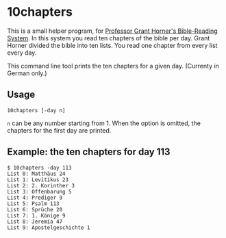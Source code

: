 # 10chapters

This is a small helper program, for [Professor Grant Horner's Bible-Reading System][system].
In this system you read ten chapters of the bible per day.
Grant Horner divided the bible into ten lists.
You read one chapter from every list every day.

[system]: http://www.sohmer.net/media/professor_grant_horners_bible_reading_system.pdf

This command line tool prints the ten chapters for a given day.
(Currenty in German only.)

## Usage

```
10chapters [-day n]
```

`n` can be any number starting from 1.
When the option is omitted, the chapters for the first day are printed.

## Example: the ten chapters for day 113

```
$ 10chapters -day 113
List 0: Matthäus 24
List 1: Levitikus 23
List 2: 2. Korinther 3
List 3: Offenbarung 5
List 4: Prediger 9
List 5: Psalm 113
List 6: Sprüche 20
List 7: 1. Könige 9
List 8: Jeremia 47
List 9: Apostelgeschichte 1
```
